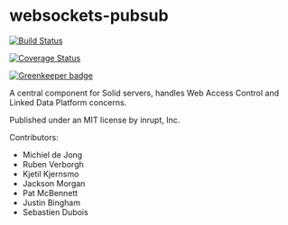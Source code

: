 # websockets-pubsub

[![Build Status](https://travis-ci.org/inrupt/websockets-pubsub.svg?branch=master)](https://travis-ci.org/inrupt/websockets-pubsub)

[![Coverage Status](https://coveralls.io/repos/github/inrupt/websockets-pubsub/badge.svg?branch=master)](https://coveralls.io/github/inrupt/websockets-pubsub?branch=master)

[![Greenkeeper badge](https://badges.greenkeeper.io/inrupt/websockets-pubsub.svg)](https://greenkeeper.io/)

A central component for Solid servers, handles Web Access Control and Linked Data Platform concerns.

Published under an MIT license by inrupt, Inc.

Contributors:
* Michiel de Jong
* Ruben Verborgh
* Kjetil Kjernsmo
* Jackson Morgan
* Pat McBennett
* Justin Bingham
* Sebastien Dubois
